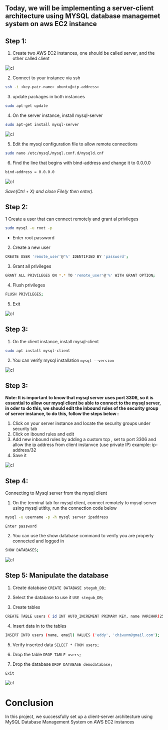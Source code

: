 

## Today, we will be implementing a server-client architecture using MYSQL database managemet system  on aws EC2 instance

## Step 1:
1. Create two AWS EC2 instances, one should be called server, and the other called client

 ![cl](img\1.png)


2. Connect to your instance via ssh

```sh
ssh -i <key-pair-name> ubuntu@<ip-address>
```
     
3.  update packages in both instances
```sh
sudo apt-get update
```

4. On the server instance, install mysql-server

```sh
sudo apt-get install mysql-server
```

 ![cl](img\2.png)


5. Edit the mysql configuration file to allow remote connections

```sh
sudo nano /etc/mysql/mysql.conf.d/mysqld.cnf
```     
6. Find the line that begins with bind-address and change it to 0.0.0.0

```sh
bind-address = 0.0.0.0
```


 ![cl](img\4.png)

*_Save(Ctrl + X) and close File(y then enter)._*


## Step 2:

1 Create a user that can connect remotely and grant al privileges
```sh
sudo mysql -u root -p
```
    
- Enter root password

2. Create a new user
```sh
CREATE USER 'remote_user'@'%' IDENTIFIED BY 'password';
```
3. Grant all privileges

```sh
GRANT ALL PRIVILEGES ON *.* TO 'remote_user'@'%' WITH GRANT OPTION;

```
4. Flush privileges

```sh
FLUSH PRIVILEGES;
```

5. Exit


 ![cl](img\5.png)
    

## Step 3:

1. On the client instance, install mysql-client
```sh
sudo apt install mysql-client
```

2. You can verify mysql installation `mysql --version`

 ![cl](img\3.png)


## Step 3:
**Note: It is important to know that mysql server uses port 3306, so it is essential to allow our mysql client be able to connect to the mysql server, in oder to do this, we should edit the inbound rules of the security group of server instance, to do this, follow the steps below :**

1. Click on your server instance and locate the security groups under security tab
2. Click on ibound rules and edit
3. Add new inbound rules by adding a custom tcp , set to port 3306 and allow the ip address from client instanvce (use private IP) example: ip-address/32
4. Save it
   
![cl](img\6.png)

   
## Step 4:
Connecting to Mysql server from the mysql client


1. On the terminal tab for mysql client, connect remotely to mysql server using mysql utitlty, run the connection code below
```sh
mysql -u username -p -h mysql server ipaddress
```
    
`Enter password`


2. You can use the show database command to verify you are properly connected and logged in

```sh
SHOW DATABASES;
```

![cl](img\7.png)


## Step 5:  Manipulate the database

1. Create database `CREATE DATABASE stegub_DB;`

2. Select the database to use it ```USE stegub_DB;```
          
3. Create tables
```sh
CREATE TABLE users ( id INT AUTO_INCREMENT PRIMARY KEY, name VARCHAR(255) NOT NULL,email VARCHAR(255) NOT NULL);
```

4. Insert data in to the tables

```sh 
INSERT INTO users (name, email) VALUES ('eddy', 'chiwunm@gmail.com');
```


5. Verify inserted data `SELECT * FROM users;`

        
6. Drop the table `DROP TABLE users;`

7. Drop the database `DROP DATABASE demodatabase;`

`Exit`

![cl](img\8.png)


# Conclusion 

In this project, we successfully set up a client-server architecture using MySQL Database Management System on AWS EC2 instances

